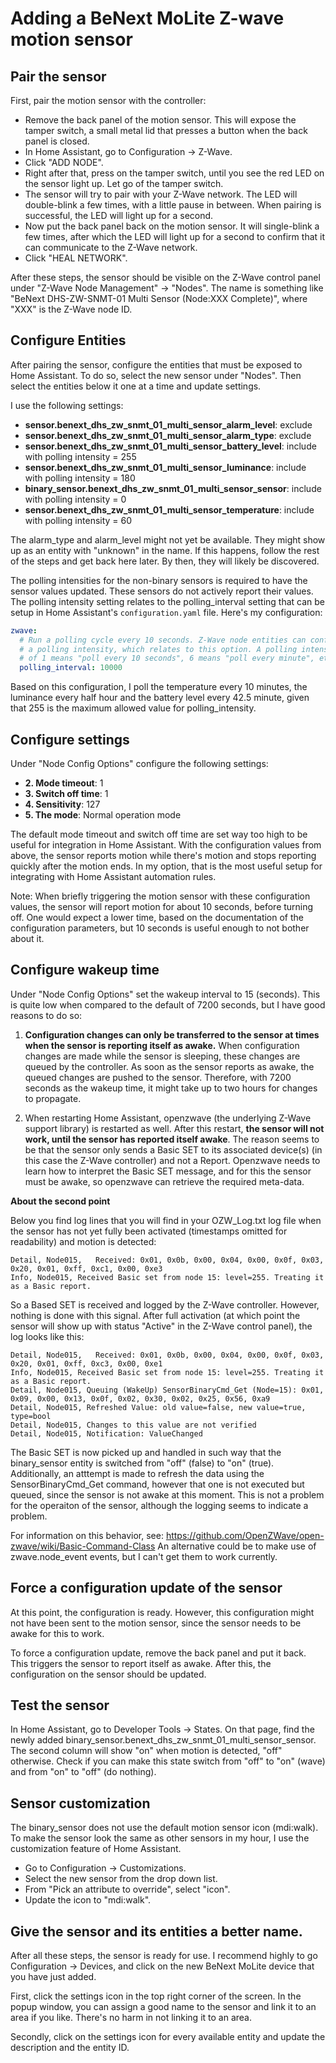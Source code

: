 # Adding a BeNext MoLite Z-wave motion sensor

## Pair the sensor

First, pair the motion sensor with the controller:

  * Remove the back panel of the motion sensor. This will expose the
    tamper switch, a small metal lid that presses a button when
    the back panel is closed.
  * In Home Assistant, go to Configuration -> Z-Wave.
  * Click "ADD NODE".
  * Right after that, press on the tamper switch, until you see the
    red LED on the sensor light up. Let go of the tamper switch.
  * The sensor will try to pair with your Z-Wave network. The LED will
    double-blink a few times, with a little pause in between.
    When pairing is successful, the LED will light up for a second.
  * Now put the back panel back on the motion sensor. It will
    single-blink a few times, after which the LED will light up for a
    second to confirm that it can communicate to the Z-Wave network.
  * Click "HEAL NETWORK".

After these steps, the sensor should be visible on the Z-Wave control
panel under "Z-Wave Node Management" -> "Nodes". The name is something
like "BeNext DHS-ZW-SNMT-01 Multi Sensor (Node:XXX Complete)", where
"XXX" is the Z-Wave node ID.

## Configure Entities

After pairing the sensor, configure the entities that must be exposed
to Home Assistant. To do so, select the new sensor under "Nodes".
Then select the entities below it one at a time and update 
settings.

I use the following settings:

  * __sensor.benext_dhs_zw_snmt_01_multi_sensor_alarm_level__: exclude
  * __sensor.benext_dhs_zw_snmt_01_multi_sensor_alarm_type__: exclude
  * __sensor.benext_dhs_zw_snmt_01_multi_sensor_battery_level__: include with polling intensity = 255
  * __sensor.benext_dhs_zw_snmt_01_multi_sensor_luminance__: include with polling intensity = 180
  * __binary_sensor.benext_dhs_zw_snmt_01_multi_sensor_sensor__: include with polling intensity = 0
  * __sensor.benext_dhs_zw_snmt_01_multi_sensor_temperature__: include with polling intensity = 60

The alarm_type and alarm_level might not yet be available. They might
show up as an entity with "unknown" in the name. If this happens, follow
the rest of the steps and get back here later. By then, they will likely be
discovered.

The polling intensities for the non-binary sensors is required to have the
sensor values updated. These sensors do not actively report their values.
The polling intensity setting relates to the polling_interval setting that can
be setup in Home Assistant's `configuration.yaml` file. Here's my configuration:

```yaml
zwave:
  # Run a polling cycle every 10 seconds. Z-Wave node entities can configure
  # a polling intensity, which relates to this option. A polling intensity
  # of 1 means "poll every 10 seconds", 6 means "poll every minute", etc.
  polling_interval: 10000
```

Based on this configuration, I poll the temperature every 10 minutes, the luminance
every half hour and the battery level every 42.5 minute, given that 255 is the
maximum allowed value for polling_intensity.

## Configure settings

Under "Node Config Options" configure the following settings:

  * __2. Mode timeout__: 1
  * __3. Switch off time__: 1
  * __4. Sensitivity__: 127
  * __5. The mode__: Normal operation mode

The default mode timeout and switch off time are set way too high to be useful
for integration in Home Assistant. With the configuration values from above, the
sensor reports motion while there's motion and stops reporting quickly after the
motion ends. In my option, that is the most useful setup for integrating with
Home Assistant automation rules.

Note: When briefly triggering the motion sensor with these configuration values, 
the sensor will report motion for about 10 seconds, before turning off. One
would expect a lower time, based on the documentation of the configuration
parameters, but 10 seconds is useful enough to not bother about it.

## Configure wakeup time 

Under "Node Config Options" set the wakeup interval to 15 (seconds). This is quite low
when compared to the default of 7200 seconds, but I have good reasons to do so:

  1. __Configuration changes can only be transferred to the sensor at times
     when the sensor is reporting itself as awake.__ When configuration changes are made
     while the sensor is sleeping, these changes are queued by the controller. As soon
     as the sensor reports as awake, the queued changes are pushed to the sensor.
     Therefore, with 7200 seconds as the wakeup time, it might take up to two hours
     for changes to propagate.

  2. When restarting Home Assistant, openzwave (the underlying Z-Wave support library)
     is restarted as well. After this restart, __the sensor will not work, until the
     sensor has reported itself awake__. The reason seems to be that the sensor only sends
     a Basic SET to its associated device(s) (in this case the Z-Wave controller)
     and not a Report. Openzwave needs to learn how to interpret the Basic SET message,
     and for this the sensor must be awake, so openzwave can retrieve the required
     meta-data.

__About the second point__

Below you find log lines that you will find in your OZW_Log.txt log file when the
sensor has not yet fully been activated (timestamps omitted for readability) and
motion is detected:

```
Detail, Node015,   Received: 0x01, 0x0b, 0x00, 0x04, 0x00, 0x0f, 0x03, 0x20, 0x01, 0xff, 0xc1, 0x00, 0xe3
Info, Node015, Received Basic set from node 15: level=255. Treating it as a Basic report.
```

So a Based SET is received and logged by the Z-Wave controller. However, nothing
is done with this signal. After full activation (at which point the sensor will show
up with status "Active" in the Z-Wave control panel), the log looks like this:

```
Detail, Node015,   Received: 0x01, 0x0b, 0x00, 0x04, 0x00, 0x0f, 0x03, 0x20, 0x01, 0xff, 0xc3, 0x00, 0xe1
Info, Node015, Received Basic set from node 15: level=255. Treating it as a Basic report.
Detail, Node015, Queuing (WakeUp) SensorBinaryCmd_Get (Node=15): 0x01, 0x09, 0x00, 0x13, 0x0f, 0x02, 0x30, 0x02, 0x25, 0x56, 0xa9
Detail, Node015, Refreshed Value: old value=false, new value=true, type=bool
Detail, Node015, Changes to this value are not verified
Detail, Node015, Notification: ValueChanged
```

The Basic SET is now picked up and handled in such way that the binary_sensor
entity is switched from "off" (false) to "on" (true). Additionally, an atttempt is
made to refresh the data using the SensorBinaryCmd_Get command, however that one
is not executed but queued, since the sensor is not awake at this moment.
This is not a problem for the operaiton of the sensor, although the logging seems
to indicate a problem.

For information on this behavior, see:
https://github.com/OpenZWave/open-zwave/wiki/Basic-Command-Class
An alternative could be to make use of zwave.node_event events, but
I can't get them to work currently.

## Force a configuration update of the sensor

At this point, the configuration is ready. However, this configuration might not
have been sent to the motion sensor, since the sensor needs to be awake for this
to work. 

To force a configuration update, remove the back panel and put it back. This triggers
the sensor to report itself as awake. After this, the configuration on the sensor
should be updated.

## Test the sensor

In Home Assistant, go to Developer Tools -> States. On that page, find the newly
added binary_sensor.benext_dhs_zw_snmt_01_multi_sensor_sensor. The second column
will show "on" when motion is detected, "off" otherwise. Check if you can make
this state switch from "off" to "on" (wave) and from "on" to "off" (do nothing).

## Sensor customization

The binary_sensor does not use the default motion sensor icon (mdi:walk).
To make the sensor look the same as other sensors in my hour, I use the
customization feature of Home Assistant.

  * Go to Configuration -> Customizations.
  * Select the new sensor from the drop down list.
  * From "Pick an attribute to override", select "icon".
  * Update the icon to "mdi:walk".

## Give the sensor and its entities a better name.

After all these steps, the sensor is ready for use. I recommend highly to go
Configuration -> Devices, and click on the new BeNext MoLite device that you
have just added.

First, click the settings icon in the top right corner of the screen.
In the popup window, you can assign a good name to the sensor and link
it to an area if you like. There's no harm in not linking it to an area.

Secondly, click on the settings icon for every available entity and update
the description and the entity ID.
